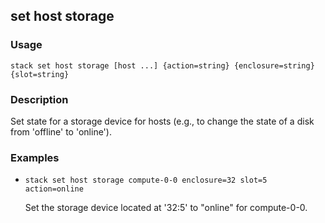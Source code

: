 ## set host storage

### Usage

`stack set host storage [host ...] {action=string} {enclosure=string} {slot=string}`

### Description

Set state for a storage device for hosts (e.g., to change the state
	of a disk from 'offline' to 'online').

### Examples

* `stack set host storage compute-0-0 enclosure=32 slot=5  action=online`

   Set the storage device located at '32:5' to "online" for compute-0-0.



